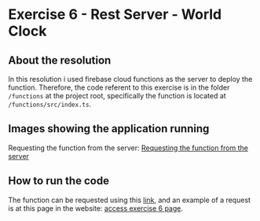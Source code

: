 # Exercise 6 - Rest Server - World Clock

## About the resolution

In this resolution i used firebase cloud functions as the server to deploy the function. Therefore, the code referent to this exercise is in the folder `/functions` at the project root, specifically the function is located at `/functions/src/index.ts`.

## Images showing the application running

Requesting the function from the server:
[Requesting the function from the server](assets/RestServer1.png)

## How to run the code

The function can be requested using this [link](https://us-central1-codex-pre-qualification-test.cloudfunctions.net/getCurrentDateTime), and an example of a request is at this page in the website: [access exercise 6 page](https://codex-pre-qualification-test.web.app/exercise6).
